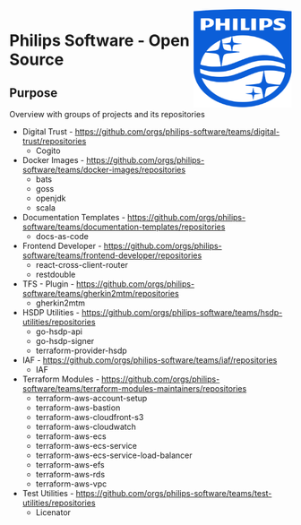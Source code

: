 <img src="./images/Philips_logo.svg" align="right" width="175px" height="175px">

# Philips Software - Open Source

## Purpose
Overview with groups of projects and its repositories

- Digital Trust - https://github.com/orgs/philips-software/teams/digital-trust/repositories
  - Cogito
- Docker Images - https://github.com/orgs/philips-software/teams/docker-images/repositories
  - bats
  - goss
  - openjdk
  - scala
- Documentation Templates - https://github.com/orgs/philips-software/teams/documentation-templates/repositories
  - docs-as-code
- Frontend Developer - https://github.com/orgs/philips-software/teams/frontend-developer/repositories
  - react-cross-client-router
  - restdouble
- TFS - Plugin - https://github.com/orgs/philips-software/teams/gherkin2mtm/repositories
  - gherkin2mtm
- HSDP Utilities - https://github.com/orgs/philips-software/teams/hsdp-utilities/repositories
  - go-hsdp-api
  - go-hsdp-signer
  - terraform-provider-hsdp
- IAF - https://github.com/orgs/philips-software/teams/iaf/repositories
  - IAF
- Terraform Modules - https://github.com/orgs/philips-software/teams/terraform-modules-maintainers/repositories
  - terraform-aws-account-setup
  - terraform-aws-bastion
  - terraform-aws-cloudfront-s3
  - terraform-aws-cloudwatch
  - terraform-aws-ecs
  - terraform-aws-ecs-service
  - terraform-aws-ecs-service-load-balancer
  - terraform-aws-efs
  - terraform-aws-rds
  - terraform-aws-vpc
- Test Utilities - https://github.com/orgs/philips-software/teams/test-utilities/repositories
  - Licenator

